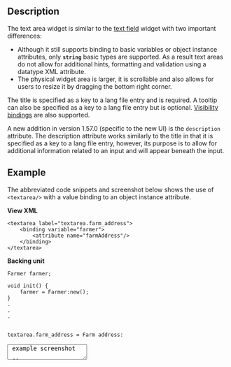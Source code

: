   


## Description

The text area widget is similar to the [text field](/wiki/spaces/HTUT/pages/5736890/textfield) widget with two important differences:

  * Although it still supports binding to basic variables or object instance attributes, only **`string`** basic types are supported. As a result text areas do not allow for additional hints, formatting and validation using a datatype XML attribute.
  * The physical widget area is larger, it is scrollable and also allows for users to resize it by dragging the bottom right corner.



The title is specified as a key to a lang file entry and is required. A tooltip can also be specified as a key to a lang file entry but is optional. [Visibility bindings](https://wiki.mezzanineware.com/pages/viewpage.action?pageId=17728559) are also supported.

A new addition in version 1.57.0 (specific to the new UI) is the `description` attribute. The description attribute works similarly to the title in that it is specified as a key to a lang file entry, however, its purpose is to allow for additional information related to an input and will appear beneath the input.

  


## Example

The abbreviated code snippets and screenshot below shows the use of `<textarea/>` with a value binding to an object instance attribute.

**View XML**
    
    
    <textarea label="textarea.farm_address">
        <binding variable="farmer">
            <attribute name="farmAddress"/>
        </binding>
    </textarea>

**Backing unit**
    
    
    Farmer farmer;
     
    void init() {
    	farmer = Farmer:new();
    }
    .
    .
    .
    
    
    textarea.farm_address = Farm address:

<textarea> example screenshot

![](https://mezzaninewiki.atlassian.net/wiki/download/attachments/5735348/Screenshot%202017-02-15%2014.28.53_2.png?version=1&modificationDate=1488900935397&cacheVersion=1&api=v2)

  


scrolling <textarea> screenshot

![](https://mezzaninewiki.atlassian.net/wiki/download/attachments/5735348/Screenshot%202017-03-07%2015.39.14.png?version=1&modificationDate=1488901212758&cacheVersion=1&api=v2)

resized <textarea> screenshot

![](https://mezzaninewiki.atlassian.net/wiki/download/attachments/5735348/Screenshot%202017-03-08%2013.04.02.png?version=1&modificationDate=1488978684266&cacheVersion=1&api=v2)

  


  


  


## Additional Mentions and References

  * Mentioned in the Helium Tutorial [Lesson 07: Dynamic Tables](/wiki/spaces/HTUT/pages/5743716/Lesson+07+Dynamic+Tables)
  * [Helium DSL and View Quick Reference](https://wiki.mezzanineware.com/display/HTUT/Quick+Reference#QuickReference-ViewWidgets)



  


  

